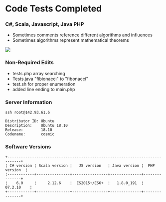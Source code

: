
# Code Tests Completed

### C#, Scala, Javascript, Java PHP
- Sometimes comments reference different algorithms and influences
- Sometimes algorithms represent mathematical theorems

![](https://www168.lunapic.com/editor/working/clip-154715378918709307?5309050023)



### Non-Required Edits
- tests.php array searching
- Tests.java "fibionacci" to "fibonacci"
- test.sh for proper enumeration
- added line ending to main.php

### Server Information

```ssh root@142.93.61.6```

```
Distributor ID: Ubuntu
Description:    Ubuntu 18.10
Release:        18.10
Codename:       cosmic
```

### Software Versions

```
+----------------------------------------------------------------------------+
¦ C# version ¦ Scala version ¦   JS version   ¦ Java version ¦  PHP version  ¦
¦------------+---------------+----------------+--------------+---------------+
¦    6.0     ¦     2.12.6    ¦  ES2015+/ES6+  ¦   1.8.0_191  ¦    07.2.10    ¦
+------------+---------------+----------------+--------------+---------------+
```
